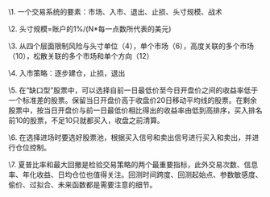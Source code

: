 \1.   一个交易系统的要素：市场、入市、退出、止损、头寸规模、战术

\2.   头寸规模=账户的1%/(N*每一点数所代表的美元)

\3.   从四个层面限制风险与头寸单位（4），单个市场（6），高度关联的多个市场（10），松散关联的多个市场和单个方向（12）

\4.   入市策略：逐步建仓，止损，退出

\5.   在“缺口型”股票中，可以选择自前一日最低价至今日开盘价之间的收益率低于一个标准差的股票。保留当日开盘价高于收盘价20日移动平均线的股票。在剩余股票中，按当日开盘价与前一日最低价相比得出的收益率由低到高排序，买入排名前10的股票，不足10只就都买入，收盘之前清算。

\6.   在选择进场时要选好股票池，根据买入信号和卖出信号进行买入和卖出，并进行仓位控制。

\7.   夏普比率和最大回撤是检验交易策略的两个最重要指标，此外交易次数、信息率、年化收益、日均仓位也值得关注。回测时间跨度、回测起始点、参数敏感度、偷价、过拟合、未来函数都是需要注意的细节。
